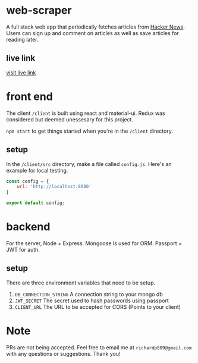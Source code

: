 # web-scraper

A full stack web app that periodically fetches articles from [Hacker News](https://news.ycombinator.com/). Users can sign up and comment on articles as well as save articles for reading later.

## live link
[visit live link](http://focused-pasteur-ad68b0.netlify.com/)

# front end

The client `/client` is built using react and material-ui. Redux was considered but deemed unessesary for this project.

`npm start` to get things started when you're in the `/client` directory.

## setup

In the `/client/src` directory, make a file called `config.js`. Here's an example for local testing.

```javascript
const config = {
    url: 'http://localhost:8080'
}

export default config;
```

# backend

For the server, Node + Express. Mongoose is used for ORM. Passport + JWT for auth.

## setup

There are three environment variables that need to be setup.
1.  `DB_CONNECTION_STRING`
    A connection string to your mongo db
2.  `JWT_SECRET`
    The secret used to hash passwords using passport
3.  `CLIENT_URL`
    The URL to be accepted for CORS (Points to your client)

# Note
PRs are not being accepted. Feel free to email me at `richardp809@gmail.com` with any questions or suggestions. Thank you!